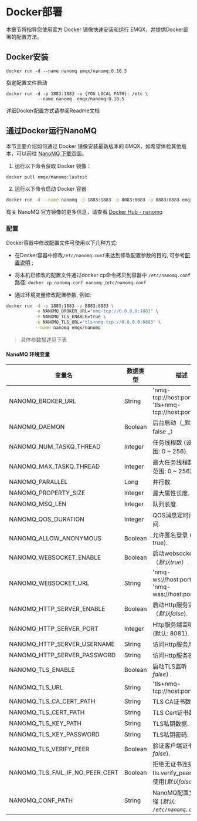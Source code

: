 # Docker部署

本章节将指导您使用官方 Docker 镜像快速安装和运行 EMQX，并提供Docker部署的配置方法。

## Docker安装

```
docker run -d --name nanomq emqx/nanomq:0.10.5
```

指定配置文件启动

```
docker run -d -p 1883:1883 -v {YOU LOCAL PATH}: /etc \
            --name nanomq  emqx/nanomq:0.10.5
```

详细Docker配置方式请参阅Readme文档

## 通过Docker运行NanoMQ

本节主要介绍如何通过 Docker 镜像安装最新版本的 EMQX，如希望体验其他版本，可以前往 [NanoMQ 下载页面](https://www.emqx.com/zh/try?product=nanomq)。

1. 运行以下命令获取 Docker 镜像：

```bash
docker pull emqx/nanomq:lastest
```

2. 运行以下命令启动 Docker 容器

```bash
docker run -d --name nanomq -p 1883:1883 -p 8083:8083 -p 8883:8883 emqx/nanomq:latest
```

有关 NanoMQ 官方镜像的更多信息，请查看 [Docker Hub - nanomq](https://hub.docker.com/r/emqx/nanomq)

### 配置

Docker容器中修改配置文件可使用以下几种方式:

- 在Docker容器中修改`/etc/nanomq.conf`来达到修改配置参数的目的, 可参考[配置说明](./config-description/v014.md) ;

- 将本机已修改的配置文件通过docker cp命令拷贝到容器中 `/etc/nanomq.conf`路径:  `docker cp nanomq.conf nanomq:/etc/nanomq.conf`

- 通过环境变量修改配置参数, 例如: 

```bash
docker run -d -p 1883:1883 -p 8883:8883 \
           -e NANOMQ_BROKER_URL="nmq-tcp://0.0.0.0:1883" \
           -e NANOMQ_TLS_ENABLE=true \
           -e NANOMQ_TLS_URL="tls+nmq-tcp://0.0.0.0:8883" \
           --name nanomq emqx/nanomq
```

> 具体参数描述见下表

#### NanoMQ 环境变量

| 变量名                          | 数据类型 | 描述                                                      |
| ------------------------------- | -------- | --------------------------------------------------------- |
| NANOMQ_BROKER_URL               | String   | 'nmq-tcp://host:port', 'tls+nmq-tcp://host:port'          |
| NANOMQ_DAEMON                   | Boolean  | 后台启动（_默认 false _）                                 |
| NANOMQ_NUM_TASKQ_THREAD         | Integer  | 任务线程数  (设置范围: 0 ~ 256).                          |
| NANOMQ_MAX_TASKQ_THREAD         | Integer  | 最大任务线程数 (设置范围: 0 ~ 256).                       |
| NANOMQ_PARALLEL                 | Long     | 并行数.                                                   |
| NANOMQ_PROPERTY_SIZE            | Integer  | 最大属性长度.                                             |
| NANOMQ_MSQ_LEN                  | Integer  | 队列长度.                                                 |
| NANOMQ_QOS_DURATION             | Integer  | QOS消息定时间隔时间.                                      |
| NANOMQ_ALLOW_ANONYMOUS          | Boolean  | 允许匿名登录 (默认: true).                                |
| NANOMQ_WEBSOCKET_ENABLE         | Boolean  | 启动websocket监听（_默认true_）.                          |
| NANOMQ_WEBSOCKET_URL            | String   | 'nmq-ws://host:port/path', 'nmq-wss://host:port/path'     |
| NANOMQ_HTTP_SERVER_ENABLE       | Boolean  | 启动Http服务监听（_默认false_).                           |
| NANOMQ_HTTP_SERVER_PORT         | Integer  | Http服务端监听端口 (默认: 8081).                          |
| NANOMQ_HTTP_SERVER_USERNAME     | String   | 访问Http服务用户名.                                       |
| NANOMQ_HTTP_SERVER_PASSWORD     | String   | 访问Http服务密码.                                         |
| NANOMQ_TLS_ENABLE               | Boolean  | 启动TLS监听（_默认false_) .                               |
| NANOMQ_TLS_URL                  | String   | 'tls+nmq-tcp://host:port'.                                |
| NANOMQ_TLS_CA_CERT_PATH         | String   | TLS CA证书数据。                                          |
| NANOMQ_TLS_CERT_PATH            | String   | TLS Cert证书数据。                                        |
| NANOMQ_TLS_KEY_PATH             | String   | TLS私钥数据.                                              |
| NANOMQ_TLS_KEY_PASSWORD         | String   | TLS私钥密码.                                              |
| NANOMQ_TLS_VERIFY_PEER          | Boolean  | 验证客户端证书(*默认false*).                              |
| NANOMQ_TLS_FAIL_IF_NO_PEER_CERT | Boolean  | 拒绝无证书连接，与 tls.verify_peer 配合使用(*默认false*). |
| NANOMQ_CONF_PATH                | String   | NanoMQ配置文件路径 (*默认: `/etc/nanomq.conf`*).          |